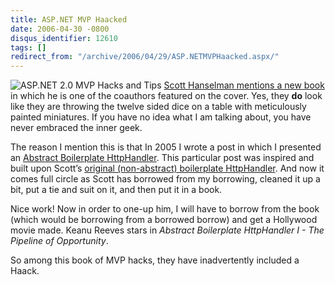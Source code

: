 ```yaml
---
title: ASP.NET MVP Haacked
date: 2006-04-30 -0800
disqus_identifier: 12610
tags: []
redirect_from: "/archive/2006/04/29/ASP.NETMVPHaacked.aspx/"
---
```


![ASP.NET 2.0 MVP Hacks and
Tips](https://haacked.com/images/ASP.NET_Hacks.jpg) [Scott Hanselman
mentions a new
book](http://www.hanselman.com/blog/ASPNETMVPHacks.aspx "ASP.NET MVP Hacks")
in which he is one of the coauthors featured on the cover. Yes, they
**do** look like they are throwing the twelve sided dice on a table with
meticulously painted miniatures. If you have no idea what I am talking
about, you have never embraced the inner geek.

The reason I mention this is that In 2005 I wrote a post in which I
presented an [Abstract Boilerplate
HttpHandler](https://haacked.com/archive/2005/03/17/2394.aspx "Boilerplate HttpHandler").
This particular post was inspired and built upon Scott’s [original
(non-abstract) boilerplate
HttpHandler](http://www.hanselman.com/blog/PermaLink,guid,5c59d662-b250-4eb2-96e4-f274295bd52e.aspx "Boilerplate HttpHandler").
And now it comes full circle as Scott has borrowed from my borrowing,
cleaned it up a bit, put a tie and suit on it, and then put it in a
book.

Nice work! Now in order to one-up him, I will have to borrow from the
book (which would be borrowing from a borrowed borrow) and get a
Hollywood movie made. Keanu Reeves stars in *Abstract Boilerplate
HttpHandler I - The Pipeline of Opportunity*.

So among this book of MVP hacks, they have inadvertently included a
Haack.

